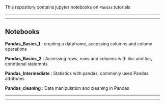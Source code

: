 This repository contains jupyter notebooks on `Pandas` tutorials
***
***
## Notebooks

**Pandas_Basics_1** : creating a dataframe, accessing columns and column operations

**Pandas_Basics_2** : Accessing rows, rows and columns with iloc and loc, condtional statemnts

**Pandas_Intermediate** : Statistics with pandas, commonly used Pandas attributes

**Pandas_cleaning** : Data manipulation and cleaning in Pandas

***
***
